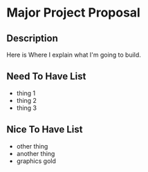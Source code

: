 # Major Project Proposal

## Description
Here is Where I explain what I'm going to build.

## Need To Have List
- thing 1
- thing 2
- thing 3

## Nice To Have List
- other thing
- another thing
- graphics gold
